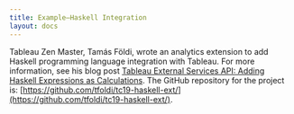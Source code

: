 ```yaml
---
title: Example—Haskell Integration
layout: docs
---
```


Tableau Zen Master, Tamás Földi, wrote an analytics extension to add Haskell programming language integration with Tableau. For more information, see his blog post [Tableau External Services API: Adding Haskell Expressions as Calculations](https://databoss.starschema.net/tableau-external-services-api-adding-haskell-calculations/). The GitHub repository for the project is: [https://github.com/tfoldi/tc19-haskell-ext/](https://github.com/tfoldi/tc19-haskell-ext/).
